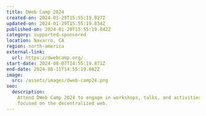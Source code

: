 ```yaml
---
title: DWeb Camp 2024
created-on: 2024-01-29T15:55:19.827Z
updated-on: 2024-01-29T15:55:19.834Z
published-on: 2024-01-29T15:55:19.842Z
category: supported-sponsored
location: Navarro, CA
region: north-america
external-link:
  url: https://dwebcamp.org/
start-date: 2024-08-07T14:55:19.871Z
end-date: 2024-08-11T14:55:19.882Z
image:
  src: /assets/images/dweb-camp24.png
seo:
  description:
    Attend DWeb Camp 2024 to engage in workshops, talks, and activities
    focused on the decentralized web.
---
```

